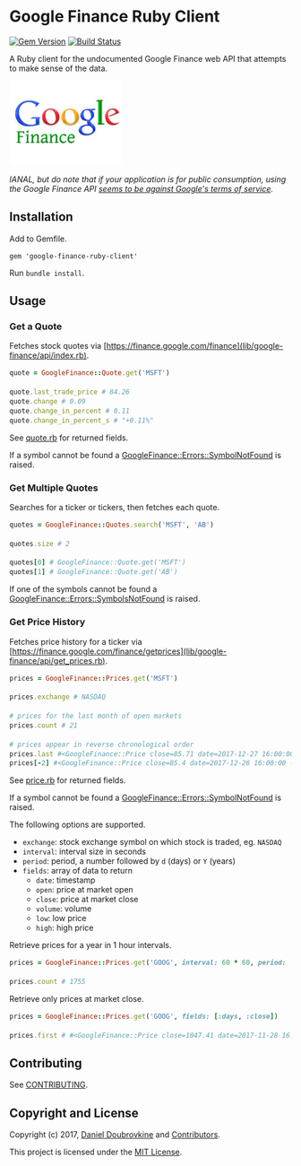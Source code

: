 Google Finance Ruby Client
==========================

[![Gem Version](https://badge.fury.io/rb/google-finance-ruby-client.svg)](https://badge.fury.io/rb/google-finance-ruby-client)
[![Build Status](https://travis-ci.org/dblock/google-finance-ruby-client.svg?branch=master)](https://travis-ci.org/dblock/google-finance-ruby-client)

A Ruby client for the undocumented Google Finance web API that attempts to make sense of the data.

<a href='http://finance.google.com/finance'>![](google-finance.png)</a>

_IANAL, but do note that if your application is for public consumption, using the Google Finance API [seems to be against Google's terms of service](https://groups.google.com/forum/#!msg/google-finance-apis/O8fjsgnamHE/-ZKSjif4yDIJ)._

## Installation

Add to Gemfile.

```
gem 'google-finance-ruby-client'
```

Run `bundle install`.

## Usage

### Get a Quote

Fetches stock quotes via [https://finance.google.com/finance](lib/google-finance/api/index.rb).

```ruby
quote = GoogleFinance::Quote.get('MSFT')

quote.last_trade_price # 84.26
quote.change # 0.09
quote.change_in_percent # 0.11
quote.change_in_percent_s # "+0.11%"
```

See [quote.rb](lib/google-finance/quote.rb) for returned fields.

If a symbol cannot be found a [GoogleFinance::Errors::SymbolNotFound](lib/google-finance/errors/symbol_not_found_error.rb) is raised.

### Get Multiple Quotes

Searches for a ticker or tickers, then fetches each quote.

```ruby
quotes = GoogleFinance::Quotes.search('MSFT', 'AB')

quotes.size # 2

quotes[0] # GoogleFinance::Quote.get('MSFT')
quotes[1] # GoogleFinance::Quote.get('AB')
```

If one of the symbols cannot be found a [GoogleFinance::Errors::SymbolsNotFound](lib/google-finance/errors/symbols_not_found_error.rb) is raised.

### Get Price History

Fetches price history for a ticker via [https://finance.google.com/finance/getprices](lib/google-finance/api/get_prices.rb).

```ruby
prices = GoogleFinance::Prices.get('MSFT')

prices.exchange # NASDAQ

# prices for the last month of open markets
prices.count # 21

# prices appear in reverse chronological order
prices.last #<GoogleFinance::Price close=85.71 date=2017-12-27 16:00:00 -0500 high=85.98 low=85.215 open=85.65 volume=14678025>
prices[-2] #<GoogleFinance::Price close=85.4 date=2017-12-26 16:00:00 -0500 high=85.5346 low=85.03 open=85.31 volume=9891237>
```

See [price.rb](lib/google-finance/price.rb) for returned fields.

If a symbol cannot be found a [GoogleFinance::Errors::SymbolNotFound](lib/google-finance/errors/symbol_not_found_error.rb) is raised.

The following options are supported.

* `exchange`: stock exchange symbol on which stock is traded, eg. `NASDAQ`
* `interval`: interval size in seconds
* `period`: period, a number followed by `d` (days) or `Y` (years)
* `fields`: array of data to return
  * `date`: timestamp
  * `open`: price at market open
  * `close`: price at market close
  * `volume`: volume
  * `low`: low price
  * `high`: high price

Retrieve prices for a year in 1 hour intervals.

```ruby
prices = GoogleFinance::Prices.get('GOOG', interval: 60 * 60, period: '1Y', fields: [:date, :close, :volume, :open, :high, :low])

prices.count # 1755
```

Retrieve only prices at market close.

```ruby
prices = GoogleFinance::Prices.get('GOOG', fields: [:days, :close])

prices.first # #<GoogleFinance::Price close=1047.41 date=2017-11-28 16:00:00 -0500>
```

## Contributing

See [CONTRIBUTING](CONTRIBUTING.md).

## Copyright and License

Copyright (c) 2017, [Daniel Doubrovkine](https://twitter.com/dblockdotorg) and [Contributors](CHANGELOG.md).

This project is licensed under the [MIT License](LICENSE.md).
